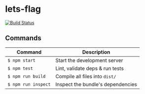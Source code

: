 # lets-flag

[![Build Status](https://travis-ci.org/douglasduteil/lets-flag.svg?branch=master)](https://travis-ci.org/douglasduteil/lets-flag)

## Commands
Command                | Description                                      |
-----------------------|--------------------------------------------------|
`$ npm start`        | Start the development server
`$ npm test`         | Lint, validate deps & run tests
`$ npm run build`    | Compile all files into `dist/`
`$ npm run inspect`  | Inspect the bundle's dependencies